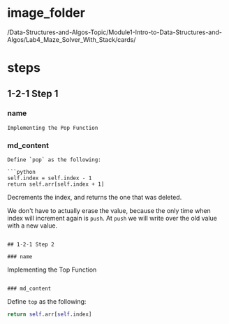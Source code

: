 # image_folder
/Data-Structures-and-Algos-Topic/Module1-Intro-to-Data-Structures-and-Algos/Lab4_Maze_Solver_With_Stack/cards/

# steps 

## 1-2-1 Step 1

### name
```
Implementing the Pop Function
```

### md_content
```
Define `pop` as the following:

```python
self.index = self.index - 1
return self.arr[self.index + 1]
```

 Decrements the index, and returns the one that was deleted.

We don't have to actually erase the value,  because the only time when index will increment again is `push`. At `push` we will write over the old value with a new value.
```

## 1-2-1 Step 2

### name
```
Implementing the Top Function
```

### md_content
```
Define `top` as the following:

```python
return self.arr[self.index]
```
```
 